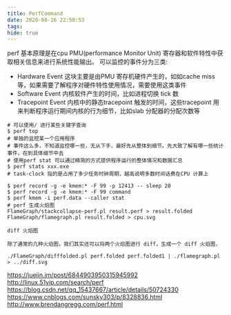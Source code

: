```yaml
---
title: PerfCommand
date: 2020-08-16 22:50:53
tags:
hide: true
---
```



perf 基本原理是在cpu PMU(performance Monitor Unit) 寄存器和软件特性中获取相关信息来进行系统性能输出。
可以监控的事件分为三类:
* Hardware Event 这块主要是由PMU 寄存机硬件产生的，如如cache miss 等，如果需要了解程序对硬件特性使用情况，需要使用这类事件
* Software Event 内核软件产生的时间，比如进程切换  tick 数
* Tracepoint Event 内核中的静态tracepoint 触发的时间，这些tracepoint 用来判断程序运行期间内核的行为细节，比如slab 分配器的分配次数等
```shell
# 可以使用/ 进行某些关键字查询
$ perf top
# 单独的监控某一个应用程序
# 事件这么多，不知道监控哪一些，无从下手，最好先从整体到细节。先大致了解有哪一些统计事件，在到具体细节中去
# 使用perf stat 可以通过精简的方式提供程序运行的整体情况和数据汇总
$ perf stats xxx.exe
# task-clock 指的是占用了多少任务时钟周期，越高说明多数时间话费在CPU 计算上

$ perf record -g -e kmem:* -F 99 -p 12413 -- sleep 20
$ perf record -g -e kmem:* -F 99 command
$ perf kmem -i perf.data --caller stat
# perf 生成火焰图
FlameGraph/stackcollapse-perf.pl result.perf > result.folded
FlameGraph/flamegraph.pl result.folded > cpu.svg

diff 火焰图

除了通常的几种火焰图，我们其实还可以将两个火焰图进行 diff，生成一个 diff 火焰图，

./FlameGraph/difffolded.pl perf.folded perf.folded1 | ./flamegraph.pl > ../diff.svg
```
https://juejin.im/post/6844903950315945992
http://linux.51yip.com/search/perf
https://blog.csdn.net/qq_15437667/article/details/50724330
https://www.cnblogs.com/sunsky303/p/8328836.html
http://www.brendangregg.com/perf.html